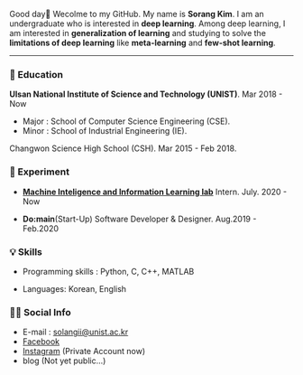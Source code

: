 Good day:raised_hands: Wecolme to my GitHub. My name is **Sorang Kim**. I am an undergraduate who is interested in **deep learning**. Among deep learning, I am interested in **generalization of learning** and studying to solve the **limitations of deep learning** like **meta-learning** and **few-shot learning**.

---

### :school_satchel: Education

**Ulsan National Institute of Science and Technology (UNIST)**. Mar 2018 - Now

- Major : School of Computer Science Engineering (CSE).
- Minor : School of Industrial Engineering (IE).

Changwon Science High School (CSH). Mar 2015 - Feb 2018.

### :seedling:  Experiment

- [**Machine Inteligence and Information Learning lab**](https://sites.google.com/view/swyoon89/research-interests) Intern. July. 2020 - Now

- **Do:main**(Start-Up) Software Developer & Designer. Aug.2019 - Feb.2020

  

### :bulb: Skills

- Programming skills : Python, C, C++, MATLAB

- Languages: Korean, English

  

### :ok_woman: Social Info

- E-mail : solangii@unist.ac.kr
- [Facebook](https://www.facebook.com/solangii1229/)
- [Instagram](https://www.instagram.com/s_rang__) (Private Account now)
- blog (Not yet public...)

